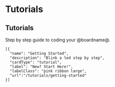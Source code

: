 # Tutorials

## Tutorials

Step by step guide to coding your @boardname@.

```codecard
[{
  "name": "Getting Started",
  "description": "Blink a led step by step",
  "cardType": "tutorial",
  "label": "New? Start Here!",
  "labelClass": "pink ribbon large",
  "url":"/tutorials/getting-started"
}]
```